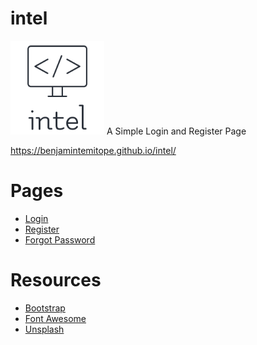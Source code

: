 # intel
<img src="img/logo.png" width="150" height="150">
A Simple Login and Register Page

<a href="https://benjamintemitope.github.io/intel/">https://benjamintemitope.github.io/intel/</a>


# Pages
<ul>
    <li><a href="index.html">Login</a></li>
    <li><a href="signup.html">Register</a></li>
    <li><a href="forgot.html">Forgot Password</a></li>
</ul>

# Resources
<ul>
    <li><a href="https://getbootstrap.com/" target="_blank">Bootstrap</a></li>
    <li><a href="https://fontawesome.com/" target="_blank">Font Awesome</a></li>
    <li><a href="https://unsplash.com/photos/5fNmWej4tAA" target="_blank">Unsplash</a></li>
</ul>
